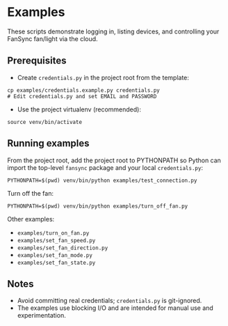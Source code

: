 # Examples

These scripts demonstrate logging in, listing devices, and controlling your FanSync fan/light via the cloud.

## Prerequisites

- Create `credentials.py` in the project root from the template:

```
cp examples/credentials.example.py credentials.py
# Edit credentials.py and set EMAIL and PASSWORD
```

- Use the project virtualenv (recommended):

```
source venv/bin/activate
```

## Running examples

From the project root, add the project root to PYTHONPATH so Python can import the top-level `fansync` package and your local `credentials.py`:

```
PYTHONPATH=$(pwd) venv/bin/python examples/test_connection.py
```

Turn off the fan:

```
PYTHONPATH=$(pwd) venv/bin/python examples/turn_off_fan.py
```

Other examples:
- `examples/turn_on_fan.py`
- `examples/set_fan_speed.py`
- `examples/set_fan_direction.py`
- `examples/set_fan_mode.py`
- `examples/set_fan_state.py`

## Notes

- Avoid committing real credentials; `credentials.py` is git-ignored.
- The examples use blocking I/O and are intended for manual use and experimentation.


